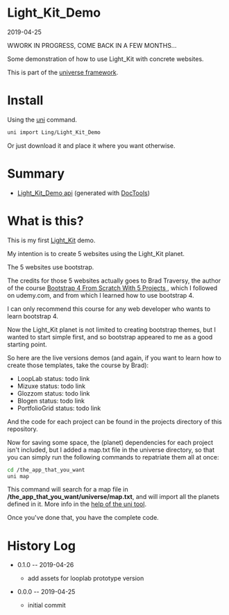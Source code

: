 Light_Kit_Demo
===========
2019-04-25


WWORK IN PROGRESS, COME BACK IN A FEW MONTHS...



Some demonstration of how to use Light_Kit with concrete websites.


This is part of the [universe framework](https://github.com/karayabin/universe-snapshot).


Install
==========
Using the [uni](https://github.com/lingtalfi/universe-naive-importer) command.
```bash
uni import Ling/Light_Kit_Demo
```

Or just download it and place it where you want otherwise.






Summary
===========
- [Light_Kit_Demo api](https://github.com/lingtalfi/Light_Kit_Demo/blob/master/doc/api/Ling/Light_Kit_Demo.md) (generated with [DocTools](https://github.com/lingtalfi/DocTools))



What is this?
============

This is my first [Light_Kit](https://github.com/lingtalfi/Light_Kit) demo.


My intention is to create 5 websites using the Light_Kit planet.

The 5 websites use bootstrap.


The credits for those 5 websites actually goes to Brad Traversy, the author of the course [Bootstrap 4 From Scratch With 5 Projects ](https://www.udemy.com/bootstrap-4-from-scratch-with-5-projects/),
which I followed on udemy.com, and from which I learned how to use bootstrap 4. 

I can only recommend this course for any web developer who wants to learn bootstrap 4.

Now the Light_Kit planet is not limited to creating bootstrap themes, but I wanted to start simple first, and so bootstrap appeared to me as a good starting point.


So here are the live versions demos (and again, if you want to learn how to create those templates, take the course by Brad):

- LoopLab           status: todo link  
- Mizuxe            status: todo link
- Glozzom           status: todo link
- Blogen            status: todo link
- PortfolioGrid     status: todo link



And the code for each project can be found in the projects directory of this repository.

Now for saving some space, the (planet) dependencies for each project isn't included, but I added a map.txt file in the universe directory,
so that you can simply run the following commands to repatriate them all at once: 


```bash
cd /the_app_that_you_want
uni map
```

This command will search for a map file in **/the_app_that_you_want/universe/map.txt**, and will import all the planets
defined in it. More info in the [help of the uni tool](https://github.com/lingtalfi/Uni2#help).

Once you've done that, you have the complete code.






History Log
=============

- 0.1.0 -- 2019-04-26

    - add assets for looplab prototype version 

- 0.0.0 -- 2019-04-25

    - initial commit